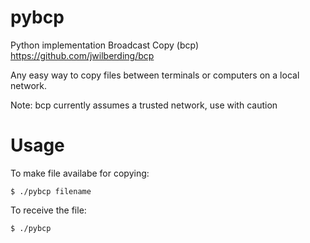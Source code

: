 pybcp
=====

Python implementation Broadcast Copy (bcp) https://github.com/jwilberding/bcp

Any easy way to copy files between terminals or computers on a local network.

Note: bcp currently assumes a trusted network, use with caution

# Usage

To make file availabe for copying:

  	$ ./pybcp filename

To receive the file:

	$ ./pybcp
